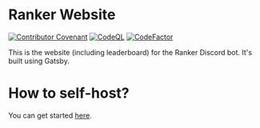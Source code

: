# Ranker Website
[![Contributor Covenant](https://img.shields.io/badge/Contributor%20Covenant-2.1-4baaaa.svg)](CODE_OF_CONDUCT.md)
[![CodeQL](https://github.com/Ranker-Team/Website/actions/workflows/codeql-analysis.yml/badge.svg)](https://github.com/Ranker-Team/Website/actions/workflows/codeql-analysis.yml)
[![CodeFactor](https://www.codefactor.io/repository/github/ranker-team/website/badge)](https://www.codefactor.io/repository/github/ranker-team/website)

This is the website (including leaderboard) for the Ranker Discord bot. It's built using Gatsby.

# How to self-host?
You can get started [here](/docs/get-started/building.md).
